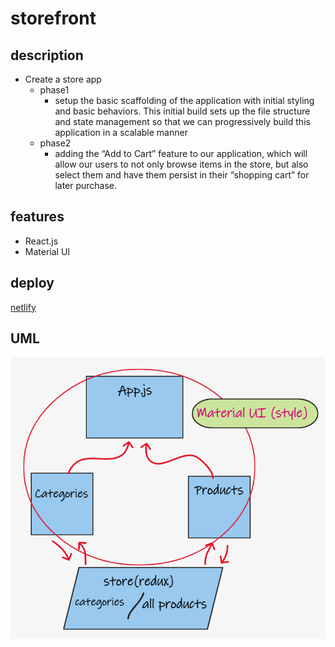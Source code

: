 # storefront

## description

- Create a store app
  - phase1
    - setup the basic scaffolding of the application with initial styling and basic behaviors. This initial build sets up the file structure and state management so that we can progressively build this application in a scalable manner
  - phase2
    - adding the “Add to Cart” feature to our application, which will allow our users to not only browse items in the store, but also select them and have them persist in their “shopping cart” for later purchase.

## features

- React.js
- Material UI

## deploy

[netlify](https://lucid-hermann-4f6fd6.netlify.app/)

## UML

![img](wb.png)
